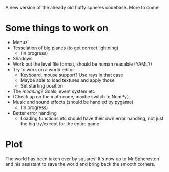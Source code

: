 A new version of the already old fluffy spheres codebase. More to come!

# Some things to work on
* Menus!
* Tesselation of big planes (to get correct lightning)
	- (In progress)
* Shadows
* Work out the level file format, should be human readable (YAML?)
* Try to work on a world editor
    - Keyboard, mouse support? Use rays in that case
    - Maybe able to load textures and apply those
    - Set starting position
* The _meaning_? Goals, event system etc
* (Check up on the math code, maybe switch to NumPy)
* Music and sound effects (should be handled by pygame)
	- (In progress)
* Better error handling
	- Loading functions etc should have their own error handling,
	not just the big try/except for the entire game

# Plot
The world has been taken over by squares! It's now up to Mr Sphereston and his assistant to save the world and bring back the smooth corners.

